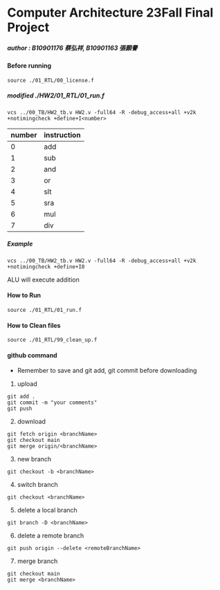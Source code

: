 # Computer Architecture 23Fall Final Project
##### author : B10901176 蔡弘祥, B10901163 張顥譽
#### Before running
```shell
source ./01_RTL/00_license.f
```
##### modified ./HW2/01_RTL/01_run.f
```
vcs ../00_TB/HW2_tb.v HW2.v -full64 -R -debug_access+all +v2k +notimingcheck +define+I<number>
```


|number |instruction|
|-------|-----------|
|0      |add        |
|1      |sub        |
|2      |and        |
|3      |or         |
|4      |slt        |
|5      |sra        |
|6      |mul        |
|7      |div        |

##### Example
```
vcs ../00_TB/HW2_tb.v HW2.v -full64 -R -debug_access+all +v2k +notimingcheck +define+I0
```

ALU will execute addition
  
#### How to Run
```shell
source ./01_RTL/01_run.f
```

#### How to Clean files
```shell
source ./01_RTL/99_clean_up.f
```

#### github command
* Remember to save and git add, git commit before downloading

1. upload
```shell
git add .
git commit -m "your comments"
git push
```

2. download
```shell
git fetch origin <branchName>
git checkout main
git merge origin/<branchName>
```

3. new branch
```shell
git checkout -b <branchName>
```

4. switch branch
```shell
git checkout <branchName>
```

5. delete a local branch
 ```shell
 git branch -D <branchName>
 ```

6. delete a remote branch
 ```shell
 git push origin --delete <remoteBranchName>
 ```

7. merge branch
```shell
git checkout main
git merge <branchName>
```